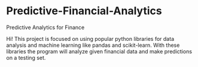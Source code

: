 # Predictive-Financial-Analytics
Predictive Analytics for Finance 

Hi! This project is focused on using popular python libraries for 
data analysis and machine learning like pandas and scikit-learn.
With these libraries the program will analyze given financial data and make predictions on a testing set.

